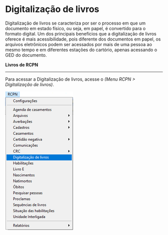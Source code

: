 # Digitalização de livros
Digitalização de livros se caracteriza por ser o processo em que um documento em estado físico, ou seja, em papel, é convertido para o formato digital. Um dos principais benefícios que a digitalização de livros oferece é mais acessibilidade, pois diferente dos documentos em papel, os arquivos eletrônicos podem ser acessados por mais de uma pessoa ao mesmo tempo e em diferentes estações do cartório, apenas acessando o GED do documento.

**Livros de RCPN**
___

Para acessar a Digitalização de livros, acesse o *(Menu RCPN > Digitalização de livros)*.

![menu](https://github.com/gislenetavaresacsiv/DigitalizacaoRCPN/blob/main/IMAGENS/MENU.png)
